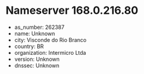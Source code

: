# Nameserver 168.0.216.80

* as_number: 262387
* name: Unknown
* city: Visconde do Rio Branco
* country: BR
* organization: Intermicro Ltda
* version: Unknown
* dnssec: Unknown
